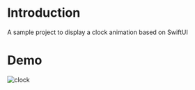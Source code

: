 # Introduction

A sample project to display a clock animation based on SwiftUI

# Demo

![clock](https://github.com/SeikoLai/Clock/assets/1495824/1311a02a-80a2-4176-aa7a-9ee3dda31d62)


